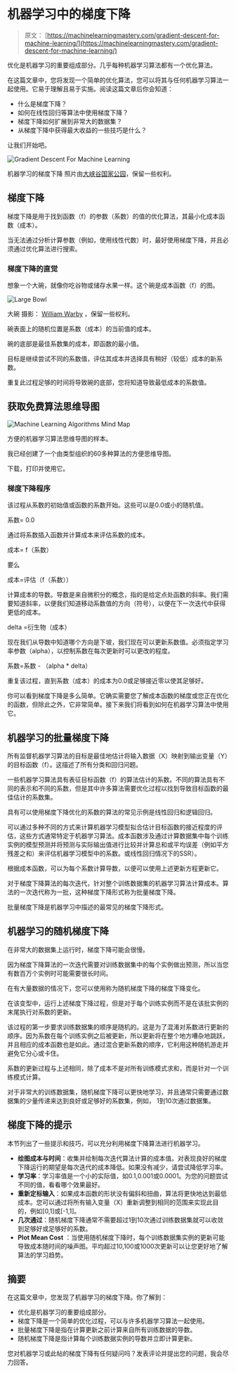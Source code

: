 # 机器学习中的梯度下降

> 原文： [https://machinelearningmastery.com/gradient-descent-for-machine-learning/](https://machinelearningmastery.com/gradient-descent-for-machine-learning/)

优化是机器学习的重要组成部分。几乎每种机器学习算法都有一个优化算法。

在这篇文章中，您将发现一个简单的优化算法，您可以将其与任何机器学习算法一起使用。它易于理解且易于实施。阅读这篇文章后你会知道：

*   什么是梯度下降？
*   如何在线性回归等算法中使用梯度下降？
*   梯度下降如何扩展到非常大的数据集？
*   从梯度下降中获得最大收益的一些技巧是什么？

让我们开始吧。

![Gradient Descent For Machine Learning](img/e7e5f9d79ca5ef4c851099f4ba67aebe.jpg)

机器学习的梯度下降
照片由[大峡谷国家公园](https://www.flickr.com/photos/grand_canyon_nps/7417904696/)，保留一些权利。

## 梯度下降

梯度下降是用于找到函数（f）的参数（系数）的值的优化算法，其最小化成本函数（成本）。

当无法通过分析计算参数（例如，使用线性代数）时，最好使用梯度下降，并且必须通过优化算法进行搜索。

### 梯度下降的直觉

想象一个大碗，就像你吃谷物或储存水果一样。这个碗是成本函数（f）的图。

![Large Bowl](img/11508080f4f62208079a8119119dced4.jpg)

大碗
摄影： [William Warby](https://www.flickr.com/photos/wwarby/4046737583/) ，保留一些权利。

碗表面上的随机位置是系数（成本）的当前值的成本。

碗的底部是最佳系数集的成本，即函数的最小值。

目标是继续尝试不同的系数值，评估其成本并选择具有稍好（较低）成本的新系数。

重复此过程足够的时间将导致碗的底部，您将知道导致最低成本的系数值。

## 获取免费算法思维导图

![Machine Learning Algorithms Mind Map](img/2ce1275c2a1cac30a9f4eea6edd42d61.jpg)

方便的机器学习算法思维导图的样本。

我已经创建了一个由类型组织的60多种算法的方便思维导图。

下载，打印并使用它。

### 梯度下降程序

该过程从系数的初始值或函数的系数开始。这些可以是0.0或小的随机值。

系数= 0.0

通过将系数插入函数并计算成本来评估系数的成本。

成本= f（系数）

要么

成本=评估（f（系数））

计算成本的导数。导数是来自微积分的概念，指的是给定点处函数的斜率。我们需要知道斜率，以便我们知道移动系数值的方向（符号），以便在下一次迭代中获得更低的成本。

delta =衍生物（成本）

现在我们从导数中知道哪个方向是下坡，我们现在可以更新系数值。必须指定学习率参数（alpha），以控制系数在每次更新时可以更改的程度。

系数=系数 - （alpha * delta）

重复该过程，直到系数（成本）的成本为0.0或足够接近零以使其足够好。

你可以看到梯度下降是多么简单。它确实需要您了解成本函数的梯度或您正在优化的函数，但除此之外，它非常简单。接下来我们将看到如何在机器学习算法中使用它。

## 机器学习的批量梯度下降

所有监督机器学习算法的目标是最佳地估计将输入数据（X）映射到输出变量（Y）的目标函数（f）。这描述了所有分类和回归问题。

一些机器学习算法具有表征目标函数（f）的算法估计的系数。不同的算法具有不同的表示和不同的系数，但是其中许多算法需要优化过程以找到导致目标函数的最佳估计的系数集。

具有可以使用梯度下降优化的系数的算法的常见示例是线性回归和逻辑回归。

可以通过多种不同的方式来计算机器学习模型拟合估计目标函数的接近程度的评估，这些方式通常特定于机器学习算法。成本函数涉及通过计算数据集中每个训练实例的模型预测并将预测与实际输出值进行比较并计算总和或平均误差（例如平方残差之和）来评估机器学习模型中的系数。或线性回归情况下的SSR）。

根据成本函数，可以为每个系数计算导数，以便可以使用上述更新方程更新它。

对于梯度下降算法的每次迭代，针对整个训练数据集的机器学习算法计算成本。算法的一次迭代称为一批，这种梯度下降形式称为批量梯度下降。

批量梯度下降是机器学习中描述的最常见的梯度下降形式。

## 机器学习的随机梯度下降

在非常大的数据集上运行时，梯度下降可能会很慢。

因为梯度下降算法的一次迭代需要对训练数据集中的每个实例做出预测，所以当您有数百万个实例时可能需要很长时间。

在有大量数据的情况下，您可以使用称为随机梯度下降的梯度下降变化。

在该变型中，运行上述梯度下降过程，但是对于每个训练实例而不是在该批实例的末尾执行对系数的更新。

该过程的第一步要求训练数据集的顺序是随机的。这是为了混淆对系数进行更新的顺序。因为系数在每个训练实例之后被更新，所以更新将在整个地方嘈杂地跳跃，并且相应的成本函数也是如此。通过混合更新系数的顺序，它利用这种随机游走并避免它分心或卡住。

系数的更新过程与上述相同，除了成本不是对所有训练模式求和，而是针对一个训练模式计算。

对于非常大的训练数据集，随机梯度下降可以更快地学习，并且通常只需要通过数据集的少量传递来达到良好或足够好的系数集，例如， 1到10次通过数据集。

## 梯度下降的提示

本节列出了一些提示和技巧，可以充分利用梯度下降算法进行机器学习。

*   **绘图成本与时间**：收集并绘制每次迭代算法计算的成本值。对表现良好的梯度下降运行的期望是每次迭代的成本降低。如果没有减少，请尝试降低学习率。
*   **学习率**：学习率值是一个小的实际值，如0.1,0.001或0.0001。为您的问题尝试不同的值，看看哪个效果最好。
*   **重新定标输入**：如果成本函数的形状没有偏斜和扭曲，算法将更快地达到最低成本。您可以通过将所有输入变量（X）重新调整到相同的范围来实现此目的，例如[0,1]或[-1,1]。
*   **几次通过**：随机梯度下降通常不需要超过1到10次通过训练数据集就可以收敛到足够好或足够好的系数。
*   **Plot Mean Cost** ：当使用随机梯度下降时，每个训练数据集实例的更新可能导致成本随时间的噪声图。平均超过10,100或1000次更新可以让您更好地了解算法的学习趋势。

## 摘要

在这篇文章中，您发现了机器学习的梯度下降。你了解到：

*   优化是机器学习的重要组成部分。
*   梯度下降是一个简单的优化过程，可以与许多机器学习算法一起使用。
*   批量梯度下降是指在计算更新之前计算来自所有训练数据的导数。
*   随机梯度下降是指计算每个训练数据实例的导数并立即计算更新。

您对机器学习或此帖的梯度下降有任何疑问吗？发表评论并提出您的问题，我会尽力回答。